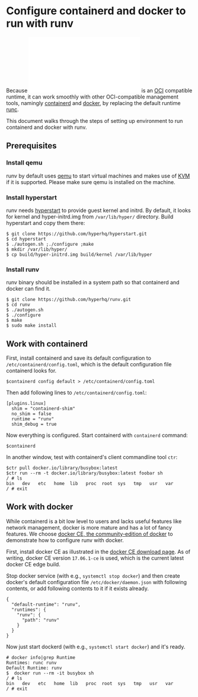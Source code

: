 # Configure containerd and docker to run with runv

Because ![runv](../README.md) is an [OCI](https://www.opencontainers.org/) compatible runtime, it can work smoothly with other OCI-compatible management tools, namingly [containerd](https://containerd.io/) and [docker](https://www.docker.com/community-edition), by replacing the default runtime [runc](https://github.com/opencontainers/runc).

This document walks through the steps of setting up environment to run containerd and docker with runv.

## Prerequisites
### Install qemu
runv by default uses [qemu](https://www.qemu.org/) to start virtual machines and makes use of [KVM](https://wiki.qemu.org/Features/KVM) if it is supported. Please make sure qemu is installed on the machine.

### Install hyperstart
runv needs [hyperstart](https://github.com/hyperhq/hyperstart) to provide guest kernel and initrd. By default, it looks for kernel and hyper-initrd.img from `/var/lib/hyper/` directory. Build hyperstart and copy them there:
```
$ git clone https://github.com/hyperhq/hyperstart.git
$ cd hyperstart
$ ./autogen.sh ;./configure ;make
$ mkdir /var/lib/hyper/
$ cp build/hyper-initrd.img build/kernel /var/lib/hyper
```

### Install runv
runv binary should be installed in a system path so that containerd and docker can find it.
```
$ git clone https://github.com/hyperhq/runv.git
$ cd runv
$ ./autogen.sh
$ ./configure
$ make
$ sudo make install
```

## Work with containerd
First, install containerd and save its default configuration to `/etc/containerd/config.toml`, which is the default configuration file containerd looks for.

```
$containerd config default > /etc/containerd/config.toml
```
Then add following lines to `/etc/containerd/config.toml`:
```
[plugins.linux]
  shim = "containerd-shim"
  no_shim = false
  runtime = "runv"
  shim_debug = true
```
Now everything is configured. Start containerd with `containerd` command:
```
$containerd
```
In another window, test with containerd's client commandline tool `ctr`:
```
$ctr pull docker.io/library/busybox:latest
$ctr run --rm -t docker.io/library/busybox:latest foobar sh
/ # ls
bin   dev   etc   home  lib   proc  root  sys   tmp   usr   var
/ # exit
```

## Work with docker
While containerd is a bit low level to users and lacks useful features like network management, docker is more mature and has a lot of fancy features. We choose [docker CE, the community-edition of docker](https://www.docker.com/community-edition) to demonstrate how to configure runv with docker.

First, install docker CE as illustrated in the [docker CE download page](https://www.docker.com/community-edition#/download). As of writing, docker CE version `17.06.1-ce` is used, which is the current latest docker CE edge build.

Stop docker service (with e.g., `systemctl stop docker`) and then create docker's default configuration file `/etc/docker/daemon.json` with following contents, or add following contents to it if it exists already.
```
{
  "default-runtime": "runv",
  "runtimes": {
    "runv": {
      "path": "runv"
    }
  }
}
```
Now just start dockerd (with e.g., `systemctl start docker`) and it's ready.
```
# docker info|grep Runtime
Runtimes: runc runv
Default Runtime: runv
$  docker run --rm -it busybox sh
/ # ls
bin   dev   etc   home  lib   proc  root  sys   tmp   usr   var
/ # exit
```
